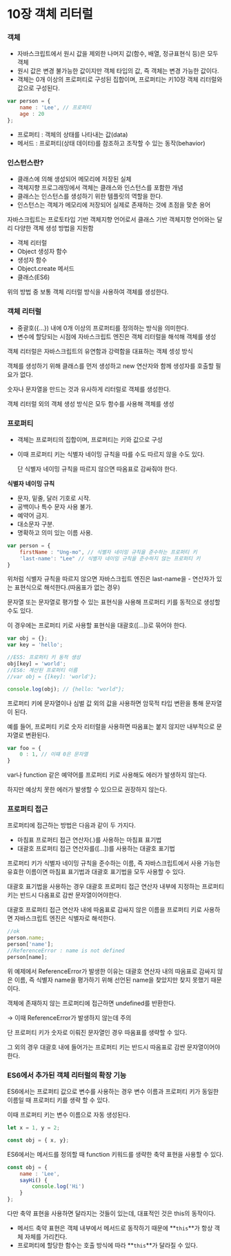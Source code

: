 
# 10장 객체 리터럴

### 객체

- 자바스크립트에서 원시 값을 제외한 나머지 값(함수, 배열, 정규표현식 등)은 모두 객체
- 원시 값은 변경 불가능한 값이지만 객체 타입의 값, 즉 객체는 변경 가능한 값이다.
- 객체는 0개 이상의 프로퍼티로 구성된 집합이며, 프로퍼티는 키10장 객체 리터럴와 값으로 구성된다.

```jsx
var person = {
	name : 'Lee', // 프로퍼티
	age : 20
};
```

- 프로퍼티 : 객체의 상태를 나타내는 값(data)
- 메서드 : 프로퍼티(상태 데이터)를 참조하고 조작할 수 있는 동작(behavior)

### 인스턴스란?

- 클래스에 의해 생성되어 메모리에 저장된 실체
- 객체지향 프로그래밍에서 객체는 클래스와 인스턴스를 포함한 개념
- 클래스는 인스턴스를 생성하기 위한 템플릿의 역할을 한다.
- 인스턴스는 객체가 메모리에 저장되어 실제로 존재하는 것에 초점을 맞춘 용어

자바스크립트는 프로토타입 기반 객체지향 언어로서 클래스 기반 객체지향 언어와는 달리 다양한 객체 생성 방법을 지원함

- 객체 리터럴
- Object 생성자 함수
- 생성자 함수
- Object.create 메서드
- 클래스(ES6)

위의 방법 중 보통 객체 리터럴 방식을 사용하여 객체를 생성한다.

### 객체 리터럴

- 중괄호({…}) 내에 0개 이상의 프로퍼티를 정의하는 방식을 의미한다.
- 변수에 할당되는 시점에 자바스크립트 엔진은 객체 리터럴을 해석해 객체를 생성

객체 리터럴은 자바스크립트의 유연함과 강력함을 대표하는 객체 셍성 방식

객체를 생성하기 위해 클래스를 먼저 생성하고 new 연산자와 함께 생성자를 호출할 필요가 없다.

숫자나 문자열을 만드는 것과 유사하게 리터럴로 객체를 생성한다.

객체 리터럴 외의 객체 생성 방식은 모두 함수를 사용해 객체를 생성

### 프로퍼티

- 객체는 프로퍼티의 집합이며, 프로퍼티는 키와 값으로 구성
- 이때 프로퍼티 키는 식별자 네이밍 규칙을 따를 수도 따르지 않을 수도 있다.
    
    단 식별자 네이밍 규칙을 따르지 않으면 따옴표로 감싸줘야 한다.
    

**식별자 네이밍 규칙**

- 문자, 밑줄, 달러 기호로 시작.
- 공백이나 특수 문자 사용 불가.
- 예약어 금지.
- 대소문자 구분.
- 명확하고 의미 있는 이름 사용.

```jsx
var person = {
	firstName : "Ung-mo", // 식별자 네이밍 규칙을 준수하는 프로퍼티 키
	'last-name': "Lee" // 식별자 네이밍 규칙을 준수하지 않는 프로퍼티 키
}
```

위처럼 식별자 규칙을 따르지 않으면 자바스크립트 엔진은 last-name을 - 연산자가 있는 표현식으로 해석한다.(따옴표가 없는 경우)

문자열 또는 문자열로 평가할 수 있는 표현식을 사용해 프로퍼티 키를 동적으로 생성할 수도 있다.

이 경우에는 프로퍼티 키로 사용할 표현식을 대괄호([…])로 묶어야 한다.

```jsx
var obj = {};
var key = 'hello';

//ES5: 프로퍼티 키 동적 생성
obj[key] = 'world';
//ES6: 계산된 프로퍼티 이름
//var obj = {[key]: 'world'};

console.log(obj); // {hello: "world"};
```

프로퍼티 키에 문자열이나 심벌 값 외의 값을 사용하면 암묵적 타입 변환을 통해 문자열이 된다.

예를 들어, 프로퍼티 키로 숫자 리터럴을 사용하면 따옴표는 붙지 않지만 내부적으로 문자열로 변환된다.

```jsx
var foo = {
	0 : 1, // 이떄 0은 문자열
}
```

var나 function 같은 예약어를 프로퍼티 키로 사용해도 에러가 발생하지 않는다.

하지만 예상치 못한 에러가 발생할 수 있으므로 권장하지 않는다.

### 프로퍼티 접근

프로퍼티에 접근하는 방법은 다음과 같이 두 가지다.

- 마침표 프로퍼티 접근 연산자(.)를 사용하는 마침표 표기법
- 대괄호 프로퍼티 접근 연산자를([…])를 사용하는 대괄호 표기법

프로퍼티 키가 식별자 네이밍 규칙을 준수하는 이름, 즉 자바스크립트에서 사용 가능한 유효한 이름이면 마침표 표기법과 대괄호 표기법을 모두 사용할 수 있다.

대괄호 표기법을 사용하는 경우 대괄호 프로퍼티 접근 연산자 내부에 지정하는 프로퍼티 키는 반드시 다옴표로 감싼 문자열이어야한다.

대괄호 프로퍼티 접근 연산자 내에 따옴표로 감싸지 않은 이름을 프로퍼티 키로 사용하면 자바스크립트 엔진은 식별자로 해석한다.

```jsx
//ok
person.name;
person['name'];
//ReferenceError : name is not defined
person[name];

```

위 예제에서 ReferenceError가 발생한 이유는 대괄호 연산자 내의 따옴표로 감싸지 않은 이름, 즉 식별자 name을 평가하기 위해 선언된 name을 찾았지만 찾지 못했기 때문이다.

객체에 존재하지 않는 프로퍼티에 접근하면 undefined를 반환한다.

→ 이때 ReferenceError가 발생하지 않는데 주의

단 프로퍼티 키가 숫자로 이뤄진 문자열인 경우 따옴표를 생략할 수 있다.

그 외의 경우 대괄호 내에 들어가는 프로퍼티 키는 반드시 따옴표로 감싼 문자열이어야한다.

### ES6에서 추가된 객체 리터럴의 확장 기능

ES6에서는 프로퍼티 값으로 변수를 사용하는 경우 변수 이름과 프로퍼티 키가 동일한 이름일 때 프로퍼티 키를 생략 할 수 있다.

이때 프로퍼티 키는 변수 이름으로 자동 생성된다.

```jsx
let x = 1, y = 2;

const obj = { x, y};
```

ES6에서는 메서드를 정의할 때 function 키워드를 생략한 축약 표현을 사용할 수 있다.

```jsx
const obj = {
	name : 'Lee',
	sayHi() {
		console.log('Hi')
	}
};

```

다만 축약 표현을 사용하면 달라지는 것들이 있는데, 대표적인 것은 this의 동작이다.

- 메서드 축약 표현은 객체 내부에서 메서드로 동작하기 때문에 **`this`**가 항상 객체 자체를 가리킨다.
- 프로퍼티에 할당한 함수는 호출 방식에 따라 **`this`**가 달라질 수 있다.